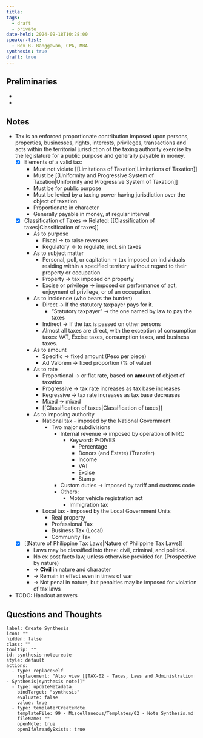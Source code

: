 ```yaml
---
title: 
tags:
  - draft
  - private
date-held: 2024-09-18T10:28:00
speaker-list:
  - Rex B. Banggawan, CPA, MBA
synthesis: true
draft: true
---
```


## Preliminaries
- 
- 

## Notes
- Tax is an enforced proportionate contribution imposed upon persons, properties, businesses, rights, interests, privileges, transactions and acts within the territorial jurisdiction of the taxing authority exercise by the legislature for a public purpose and generally payable in money.
	- [x] Elements of a valid tax:
		- Must not violate [[Limitations of Taxation|Limitations of Taxation]]
		- Must be [[Uniformity and Progressive System of Taxation|Uniformity and Progressive System of Taxation]]
		- Must be for public purpose
		- Must be levied by a taxing power having jurisdiction over the object of taxation
		- Proportionate in character
		- Generally payable in money, at regular interval
	- [x] Classification of Taxes → Related: [[Classification of taxes|Classification of taxes]]
		- As to purpose
			- Fiscal → to raise revenues
			- Regulatory → to regulate, incl. sin taxes
		- As to subject matter
			- Personal, poll, or capitation → tax imposed on individuals residing within a specified territory without regard to their property or occupation
			- Property → tax imposed on property
			- Excise or privilege → imposed on performance of act, enjoyment of privilege, or of an occupation.
		- As to incidence (who bears the burden)
			- Direct → If the statutory taxpayer pays for it.
				- “Statutory taxpayer” → the one named by law to pay the taxes
			- Indirect → If the tax is passed on other persons
			- Almost all taxes are direct, with the exception of consumption taxes: VAT, Excise taxes, consumption taxes, and business taxes.
		- As to amount
			- Specific → fixed amount (Peso per piece)
			- Ad Valorem → fixed proportion (% of value)
		- As to rate
			- Proportional → or flat rate, based on **amount** of object of taxation
			- Progressive → tax rate increases as tax base increases
			- Regressive → tax rate increases as tax base decreases
			- Mixed → mixed
			- [[Classification of taxes|Classification of taxes]]
		- As to imposing authority
			- National tax - imposed by the National Government
				- Two major subdivisions
					- Internal revenue → imposed by operation of NIRC
						- Keyword: P-DIVES
							- Percentage
							- Donors (and Estate) (Transfer)
							- Income
							- VAT
							- Excise
							- Stamp
					- Custom duties → imposed by tariff and customs code
					- Others:
						- Motor vehicle registration act
						- Immigration tax
			- Local tax - imposed by the Local Government Units
				- Real property
				- Professional Tax
				- Business Tax (Local)
				- Community Tax
	- [x] [[Nature of Philippine Tax Laws|Nature of Philippine Tax Laws]]
		- Laws may be classified into three: civil, criminal, and political.
		- No ex post facto law, unless otherwise provided for. (Prospective by nature)
		- → **Civil** in nature and character
		- → Remain in effect even in times of war
		- → Not penal in nature, but penalties may be imposed for violation of tax laws
- TODO: Handout answers
## Questions and Thoughts

```meta-bind-button
label: Create Synthesis
icon: ""
hidden: false
class: ""
tooltip: ""
id: synthesis-notecreate
style: default
actions:
  - type: replaceSelf
    replacement: "Also view [[TAX-02 - Taxes, Laws and Administration - Synthesis|synthesis note]]"
  - type: updateMetadata
    bindTarget: "synthesis"
    evaluate: false
    value: true
  - type: templaterCreateNote
    templateFile: 99 - Miscellaneous/Templates/02 - Note Synthesis.md
    fileName: ""
    openNote: true
    openIfAlreadyExists: true

```

